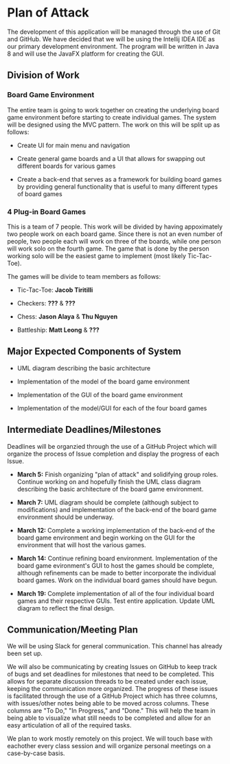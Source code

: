# Plan of Attack

The development of this application will be managed through the use of Git and GitHub. We have decided that we will be using the Intellij IDEA IDE as our primary development environment. The program will be written in Java 8 and will use the JavaFX platform for creating the GUI.

## Division of Work

### Board Game Environment

The entire team is going to work together on creating the underlying board game environment before starting to create individual games. The system will be designed using the MVC pattern. The work on this will be split up as follows:

- Create UI for main menu and navigation

- Create general game boards and a UI that allows for swapping out different boards for various games

- Create a back-end that serves as a framework for building board games by providing general functionality that is useful to many different types of board games

### 4 Plug-in Board Games

This is a team of 7 people. This work will be divided by having appoximately two people work on each board game. Since there is not an even number of people, two people each will work on three of the boards, while one person will work solo on the fourth game. The game that is done by the person working solo will be the easiest game to implement (most likely Tic-Tac-Toe).

The games will be divide to team members as follows:

- Tic-Tac-Toe: **Jacob Tiritilli**

- Checkers: **???** & **???**

- Chess: **Jason Alaya** & **Thu Nguyen**

- Battleship: **Matt Leong** & **???**


## Major Expected Components of System

- UML diagram describing the basic architecture

- Implementation of the model of the board game environment

- Implementation of the GUI of the board game environment

- Implementation of the model/GUI for each of the four board games


## Intermediate Deadlines/Milestones

Deadlines will be organzied through the use of a GitHub Project which will organize the process of Issue completion and display the progress of each Issue.

- **March 5:** Finish organizing "plan of attack" and solidifying group roles. Continue working on and hopefully finish the UML class diagram describing the basic architecture of the board game environment.

- **March 7:** UML diagram should be complete (although subject to modifications) and implementation of the back-end of the board game environment should be underway.

- **March 12:** Complete a working implementation of the back-end of the board game environment and begin working on the GUI for the environment that will host the various games.

- **March 14:** Continue refining board environment. Implementation of the board game evironment's GUI to host the games should be complete, although refinements can be made to better incorporate the individual board games. Work on the individual board games should have begun.

- **March 19:** Complete implementation of all of the four individual board games and their respective GUIs. Test entire application. Update UML diagram to reflect the final design.


## Communication/Meeting Plan

We will be using Slack for general communication. This channel has already been set up.

We will also be communicating by creating Issues on GitHub to keep track of bugs and set deadlines for milestones that need to be completed. This allows for separate discussion threads to be created under each issue, keeping the communication more organized. The progress of these issues is facilitated through the use of a GitHub Project which has three columns, with issues/other notes being able to be moved across columns. These columns are "To Do," "In Progress," and "Done." This will help the team in being able to visualize what still needs to be completed and allow for an easy articulation of all of the required tasks.

We plan to work mostly remotely on this project. We will touch base with eachother every class session and will organize personal meetings on a case-by-case basis.
